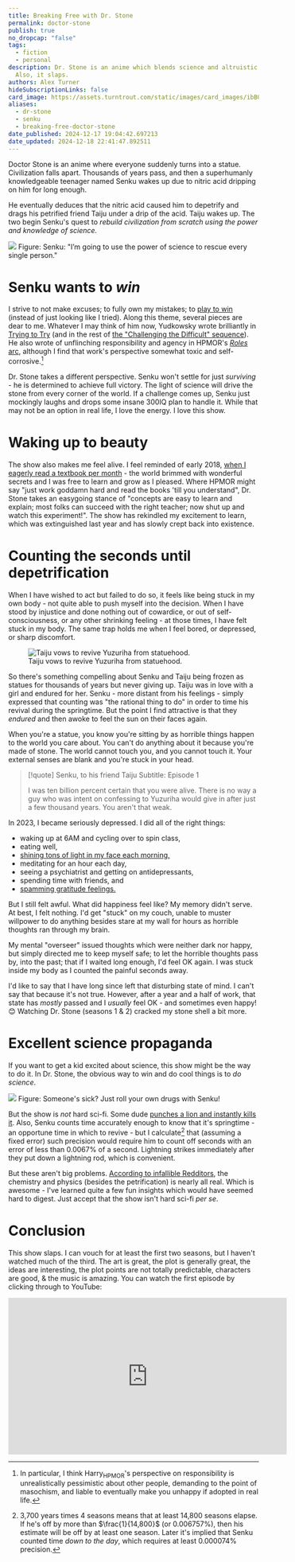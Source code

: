 ```yaml
---
title: Breaking Free with Dr. Stone
permalink: doctor-stone
publish: true
no_dropcap: "false"
tags:
  - fiction
  - personal
description: Dr. Stone is an anime which blends science and altruistic determination.
  Also, it slaps.
authors: Alex Turner
hideSubscriptionLinks: false
card_image: https://assets.turntrout.com/static/images/card_images/ibB0q34.png
aliases:
  - dr-stone
  - senku
  - breaking-free-doctor-stone
date_published: 2024-12-17 19:04:42.697213
date_updated: 2024-12-18 22:41:47.892511
---
```





Doctor Stone is an anime where everyone suddenly turns into a statue. Civilization falls apart. Thousands of years pass, and then a superhumanly knowledgeable teenager named Senku wakes up due to nitric acid dripping on him for long enough.

He eventually deduces that the nitric acid caused him to depetrify and drags his petrified friend Taiju under a drip of the acid. Taiju wakes up. The two begin Senku's quest to _rebuild civilization from scratch using the power and knowledge of science._

![](https://assets.turntrout.com/static/images/posts/11175928.avif)
Figure: Senku: "I’m going to use the power of science to rescue every single person."

# Senku wants to _win_

I strive to not make excuses; to fully own my mistakes; to [play to win](/emotionally-confronting-doom) (instead of just looking like I tried). Along this theme, several pieces are dear to me. Whatever I may think of him now, Yudkowsky wrote brilliantly in [Trying to Try](https://readthesequences.com/Trying-To-Try) (and in the rest of [the "Challenging the Difficult" sequence](https://www.readthesequences.com/Challenging-The-Difficult-Sequence)). He also wrote of unflinching responsibility and agency in HPMOR's [_Roles_ arc](https://hpmor.com/chapter/90), although I find that work's perspective somewhat toxic and self-corrosive.[^toxic]

[^toxic]: In particular, I think Harry<sub>HPMOR</sub>'s perspective on responsibility is unrealistically pessimistic about other people, demanding to the point of masochism, and liable to eventually make you unhappy if adopted in real life.

Dr. Stone takes a different perspective. Senku won't settle for just _surviving_ - he is determined to achieve full victory. The light of science will drive the stone from every corner of the world.  If a challenge comes up, Senku just mockingly laughs and drops some insane 300IQ plan to handle it. While that may not be an option in real life, I love the energy. I love this show.

# Waking up to beauty

The show also makes me feel alive. I feel reminded of early 2018, [when I eagerly read a textbook per month](/posts#becoming-stronger) - the world brimmed with wonderful secrets and I was free to learn and grow as I pleased. Where HPMOR might say "just work goddamn hard and read the books 'till you understand", Dr. Stone takes an easygoing stance of "concepts are easy to learn and explain; most folks can succeed with the right teacher; now shut up and watch this experiment!". The show has rekindled my excitement to learn, which was extinguished last year and has slowly crept back into existence.

# Counting the seconds until depetrification

When I have wished to act but failed to do so, it feels like being stuck in my own body - not quite able to push myself into the decision. When I have stood by injustice and done nothing out of cowardice, or out of self-consciousness, or any other shrinking feeling - at those times, I have felt stuck in my body. The same trap holds me when I feel bored, or depressed, or sharp discomfort.

<figure class="float-right">
<img src="https://assets.turntrout.com/static/images/posts/taiju_and_yuzuriha.avif" alt="Taiju vows to revive Yuzuriha from statuehood."/>
<figcaption>Taiju vows to revive Yuzuriha from statuehood.</figcaption>
</figure>

So there's something compelling about Senku and Taiju being frozen as statues for thousands of years but never giving up. Taiju was in love with a girl and endured for her. Senku - more distant from his feelings - simply expressed that counting was "the rational thing to do" in order to time his revival during the springtime. But the point I find attractive is that they _endured_ and then awoke to feel the sun on their faces again.

When you're a statue, you know you're sitting by as horrible things happen to the world you care about. You can't do anything about it because you're made of stone. The world cannot touch you, and you cannot touch it. Your external senses are blank and you're stuck in your head.

> [!quote] Senku, to his friend Taiju
> Subtitle: Episode 1
>
> I was ten billion percent certain that you were alive. There is no way a guy who was intent on confessing to Yuzuriha would give in after just a few thousand years. You aren't that weak.

In 2023, I became seriously depressed. I did all of the right things:
- waking up at 6AM and cycling over to spin class,
- eating well,
- [shining tons of light in my face each morning,](https://www.health.harvard.edu/blog/light-therapy-not-just-for-seasonal-depression-202210282840)
- meditating for an hour each day,
- seeing a psychiatrist and getting on antidepressants,
- spending time with friends, and
- [spamming gratitude feelings.](https://www.psychologytoday.com/us/blog/comfort-gratitude/202012/gratitude-protects-against-depression)

But I still felt awful. What did happiness feel like? My memory didn't serve. At best, I felt nothing. I'd get "stuck" on my couch, unable to muster willpower to do anything besides stare at my wall for hours as horrible thoughts ran through my brain.

My mental "overseer" issued thoughts which were neither dark nor happy, but simply directed me to keep myself safe; to let the horrible thoughts pass by, into the past; that if I waited long enough, I'd feel OK again. I was stuck inside my body as I counted the painful seconds away.

I'd like to say that I have long since left that disturbing state of mind. I can't say that because it's not true. However, after a year and a half of work, that state has _mostly_ passed and I _usually_ feel OK - and sometimes even happy! 😊 Watching Dr. Stone (seasons 1 & 2) cracked my stone shell a bit more.

# Excellent science propaganda

If you want to get a kid excited about science, this show might be the way to do it. In Dr. Stone, the obvious way to win and do cool things is to _do science_.

![](https://assets.turntrout.com/static/images/posts/senku_invents_sulfa.avif)
Figure: Someone's sick? Just roll your own drugs with Senku!

But the show is _not_ hard sci-fi. Some dude [punches a lion and instantly kills it](https://youtube.com/clip/UgkxiGuzKeb6FwX0_sgMax0qn7USppfjMdr1?si=bdmd5KRJ4N7DlXy7). Also, Senku counts time accurately enough to know that it's springtime - an opportune time in which to revive - but I calculate[^seconds] that (assuming a fixed error) such precision would require him to count off seconds with an error of less than 0.0067% of a second. Lightning strikes immediately after they put down a lightning rod, which is convenient.

But these aren't big problems. [According to infallible Redditors](https://www.reddit.com/r/DrStone/comments/oihl53/is_this_series_scientifically_accurate/), the chemistry and physics (besides the petrification) is nearly all real. Which is awesome - I've learned quite a few fun insights which would have seemed hard to digest. Just accept that the show isn't hard sci-fi _per se_.

[^seconds]: 3,700 years times 4 seasons means that at least 14,800 seasons elapse. If he's off by more than $\frac{1}{14,800}$ (or 0.006757%), then his estimate will be off by at least one season. Later it's implied that Senku counted time _down to the day_, which requires at least 0.000074% precision.

# Conclusion

This show slaps.  I can vouch for at least the first two seasons, but I haven't watched much of the third. The art is great, the plot is generally great, the ideas are interesting, the plot points are not totally predictable, characters are good, & the music is amazing. You can watch the first episode by clicking through to YouTube:

<iframe width="560" height="315" src="https://www.youtube.com/embed/SKfor6O-8hs?si=TBha47L4qRLmXHnQ" title="YouTube video player" frameborder="0" allow="accelerometer; autoplay; clipboard-write; encrypted-media; gyroscope; picture-in-picture; web-share" referrerpolicy="strict-origin-when-cross-origin"></iframe>
